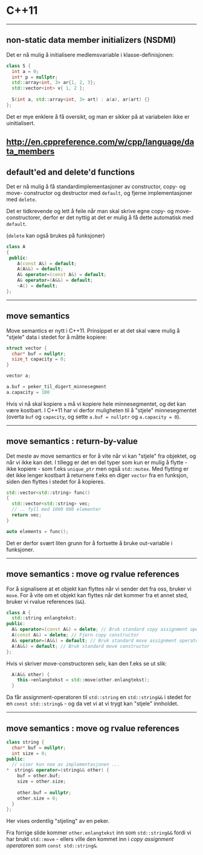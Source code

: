 # C++11
---

## non-static data member initializers (NSDMI)

Det er nå mulig å initialisere medlemsvariable i klasse-definisjonen:

```cpp
class S { 
  int a = 0;
  int* p = nullptr;
  std::array<int, 3> ar{1, 2, 3};
  std::vector<int> v{ 1, 2 };
  
  S(int a, std::array<int, 3> art) : a(a), ar(art) {}
};
```

Det er mye enklere å få oversikt, og man er sikker på at variabelen ikke er uinitialisert.

http://en.cppreference.com/w/cpp/language/data_members
---

## default'ed and delete'd functions

Det er nå mulig å få standardimplementasjoner av constructor, copy- og move- constructor og destructor med `default`, og fjerne implementasjoner med `delete`.

Det er tidkrevende og lett å feile når man skal skrive egne copy- og move- constructorer, derfor er det nyttig at det er mulig å få dette automatisk med `default`.

(`delete` kan også brukes på funksjoner)

```cpp
class A
{
 public:
    A(const A&) = default;
    A(A&&) = default;
    A& operator=(const A&) = default;
    A& operator=(A&&) = default;
    ~A() = default;
};
```
---

## move semantics

Move semantics er nytt i C++11. Prinsippet er at det skal være mulig å "stjele" data i stedet for å måtte kopiere:

```cpp
struct vector {
  char* buf = nullptr;
  size_t capacity = 0;
}

vector a;

a.buf = peker_til_digert_minnesegment
a.capacity = 100
```

Hvis vi nå skal kopiere `a` må vi kopiere hele minnesegmentet, og det kan være kostbart. I C++11 har vi derfor muligheten til å "stjele" minnesegmentet (overta `buf` og `capacity`, og sette `a.buf = nullptr` og `a.capacity = 0`).

---

## move semantics : return-by-value

Det meste av move semantics er for å vite når vi kan "stjele" fra objektet, og når vi ikke kan det. I tillegg er det en del typer som kun er mulig å flytte - ikke kopiere - som f.eks `unique_ptr` men også `std::mutex`. Med flytting er det ikke lenger kostbart å returnere f.eks en diger `vector` fra en funksjon, siden den flyttes i stedet for å kopieres.

```cpp
std::vector<std::string> func()
{
  std::vector<std::string> vec;
  // .. fyll med 1000 000 elementer
  return vec;
}

auto elements = func();
```

Det er derfor svært liten grunn for å fortsette å bruke out-variable i funksjoner.

---

## move semantics : move og rvalue references

For å signalisere at et objekt kan flyttes når vi sender det fra oss, bruker vi `move`. For å vite om et objekt kan flyttes når det kommer fra et annet sted, bruker vi rvalue references (`&&`). 
```cpp
class A {
  std::string enlangtekst;
public:
  A& operator=(const A&) = delete; // Bruk standard copy assignment operator
  A(const A&) = delete; // Fjern copy constructor
  A& operator=(A&&) = default; // Bruk standard move assignment operator
  A(A&&) = default; // Bruk standard move constructor
};
```

Hvis vi skriver move-constructoren selv, kan den f.eks se ut slik: 
```cpp
  A(A&& other) {
    this->enlangtekst = std::move(other.enlangtekst);
  }
```
Da får assignment-operatoren til `std::string` en `std::string&&` i stedet for en `const std::string&` - og da vet vi at vi trygt kan "stjele" innholdet.

---

## move semantics : move og rvalue references

```cpp
class string {
  char* buf = nullptr;
  int size = 0;
public:
  // viser kun noe av implementasjonen ...
*  string& operator=(string&& other) {
    buf = other.buf;
    size = other.size;
    
    other.buf = nullptr;
    other.size = 0;
  }
};
```

Her vises ordentlig "stjeling" av en peker.

Fra forrige slide kommer `other.enlangtekst` inn som `std::string&&` fordi vi har brukt `std::move` - ellers ville den kommet inn i *copy assignment operator*en som `const std::string&`.
